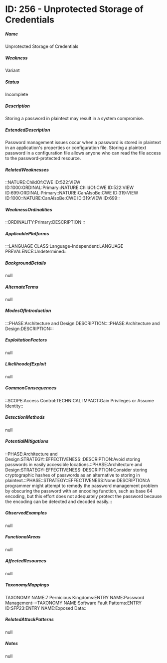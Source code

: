 # ID: 256 - Unprotected Storage of Credentials
<h5>Name</h5>Unprotected Storage of Credentials
<h5>Weakness</h5>Variant
<h5>Status</h5>Incomplete
<h5>Description</h5>Storing a password in plaintext may result in a system compromise.
<h5>ExtendedDescription</h5>Password management issues occur when a password is stored in plaintext in an application's properties or configuration file. Storing a plaintext password in a configuration file allows anyone who can read the file access to the password-protected resource.
<h5>RelatedWeaknesses</h5>::NATURE:ChildOf:CWE ID:522:VIEW ID:1000:ORDINAL:Primary::NATURE:ChildOf:CWE ID:522:VIEW ID:699:ORDINAL:Primary::NATURE:CanAlsoBe:CWE ID:319:VIEW ID:1000::NATURE:CanAlsoBe:CWE ID:319:VIEW ID:699::
<h5>WeaknessOrdinalities</h5>::ORDINALITY:Primary:DESCRIPTION:::
<h5>ApplicablePlatforms</h5>:::LANGUAGE CLASS:Language-Independent:LANGUAGE PREVALENCE:Undetermined::
<h5>BackgroundDetails</h5>null
<h5>AlternateTerms</h5>null
<h5>ModesOfIntroduction</h5>:::PHASE:Architecture and Design:DESCRIPTION::::PHASE:Architecture and Design:DESCRIPTION:::
<h5>ExploitationFactors</h5>null
<h5>LikelihoodofExploit</h5>null
<h5>CommonConsequences</h5>::SCOPE:Access Control:TECHNICAL IMPACT:Gain Privileges or Assume Identity::
<h5>DetectionMethods</h5>null
<h5>PotentialMitigations</h5>::PHASE:Architecture and Design:STRATEGY::EFFECTIVENESS::DESCRIPTION:Avoid storing passwords in easily accessible locations.::PHASE:Architecture and Design:STRATEGY::EFFECTIVENESS::DESCRIPTION:Consider storing cryptographic hashes of passwords as an alternative to storing in plaintext.::PHASE::STRATEGY::EFFECTIVENESS:None:DESCRIPTION:A programmer might attempt to remedy the password management problem by obscuring the password with an encoding function, such as base 64 encoding, but this effort does not adequately protect the password because the encoding can be detected and decoded easily.::
<h5>ObservedExamples</h5>null
<h5>FunctionalAreas</h5>null
<h5>AffectedResources</h5>null
<h5>TaxonomyMappings</h5>TAXONOMY NAME:7 Pernicious Kingdoms:ENTRY NAME:Password Management::::TAXONOMY NAME:Software Fault Patterns:ENTRY ID:SFP23:ENTRY NAME:Exposed Data::
<h5>RelatedAttackPatterns</h5>null
<h5>Notes</h5>null

